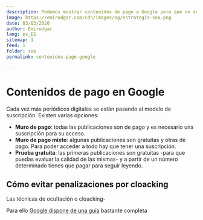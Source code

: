 ```yaml
---
description: Podemos mostrar contenidos de pago a Google pero que no sean accesibles a los usuarios
image: https://emirodgar.com/cdn/images/og/estrategia-seo.png
date: 03/03/2020
author: Emirodgar
lang: es_ES
sitemap: 1
feed: 1
folder: seo
permalink: contenidos-pago-google

--- 
```


# Contenidos de pago en Google

Cada vez más periódicos digitales se están pasando al modelo de suscripción. Existen varias opciones:

 - **Muro de pago**: todas las publicaciones son de pago y es necesario una suscripción para su acceso.
 - **Muro de pago mixto**: algunas publicaciones son gratuitas y otras de pago. Para poder acceder a todo hay que tener una suscripción.
 - **Prueba gratuita**: las primeras publicaciones son gratuitas -para que puedas evaluar la calidad de las mismas- y a partir de un número determinado tienes que pagar para seguir leyendo.

## Cómo evitar penalizaciones por cloacking

Las técnicas de ocultación o cloacking- 

Para ello [Google dispone de una guía](https://developers.google.com/search/docs/data-types/paywalled-content) bastante completa


<!--stackedit_data:
eyJoaXN0b3J5IjpbLTE5NDU5MDM5MDgsLTE3MzcxMzAxMjVdfQ
==
-->